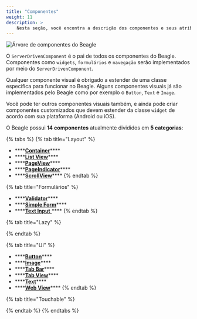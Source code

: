 ```yaml
---
title: "Componentes"
weight: 11
description: >
    Nesta seção, você encontra a descrição dos componentes e seus atributos.
---
```


![&#xC1;rvore de componentes do Beagle](../../.gitbook/assets/components-01-beagle.png)

O `ServerDrivenComponent`  é o pai de todos os componentes do Beagle. Componentes como `widgets`, `formulários` e `navegação` serão implementados por meio do `ServerDrivenComponent`.

Qualquer componente visual é obrigado a estender de uma classe específica para funcionar no Beagle. Alguns componentes visuais já são implementados pelo Beagle como por exemplo o `Button`, `Text` e `Image`.

Você pode ter outros componentes visuais também, e ainda pode criar componentes customizados que devem estender da classe `widget` de acordo com sua plataforma \(Android ou iOS\).

O Beagle possui **14** **componentes** atualmente divididos em **5 categorias**:

{% tabs %}
{% tab title="Layout" %}
* \*\*\*\*[**Container**](layout/container.md)\*\*\*\*
* \*\*\*\*[**List View**](layout/listview.md)\*\*\*\*
* \*\*\*\*[**PageView**](layout/pageview.md)\*\*\*\*
* \*\*\*\*[**PageIndicator**](layout/pageindicatorcomponent.md)\*\*\*\*
* \*\*\*\*[**ScrollView**](layout/scrollview.md)\*\*\*\*
{% endtab %}

{% tab title="Formulários" %}
* \*\*\*\*[**Validator**](form/validator.md)\*\*\*\*
* \*\*\*\*[**Simple Form**](form/simple-form-web.md)\*\*\*\*
* \*\*\*\*[**Text Input** ](ui/input.md)\*\*\*\*
{% endtab %}

{% tab title="Lazy" %}

{% endtab %}

{% tab title="UI" %}
* \*\*\*\*[**Button**](ui/button.md)\*\*\*\*
* \*\*\*\*[**Image**](ui/image/)\*\*\*\*
* \*\*\*\*[**Tab Bar**](ui/tab-bar.md)\*\*\*\*
* \*\*\*\*[**Tab View**](ui/tabview.md)\*\*\*\*
* \*\*\*\*[**Text**](ui/text.md)\*\*\*\*
* \*\*\*\*[**Web View**](ui/webview.md)\*\*\*\*
{% endtab %}

{% tab title="Touchable" %}

{% endtab %}
{% endtabs %}

